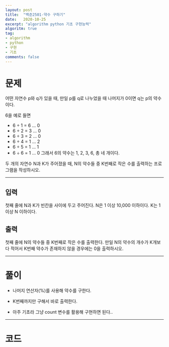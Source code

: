 ```yaml
---
layout: post
title:  "백준2501-약수 구하기"
date:   2020-10-25
excerpt: "algorithm python 기초 구현능력"
algoritm: true
tag:
- algorithm 
- python
- 구현
- 기초
comments: false
---
```


# 문제

어떤 자연수 p와 q가 있을 때, 만일 p를 q로 나누었을 때 나머지가 0이면 q는 p의 약수이다. 

6을 예로 들면

* 6 ÷ 1 = 6 … 0
* 6 ÷ 2 = 3 … 0
* 6 ÷ 3 = 2 … 0
* 6 ÷ 4 = 1 … 2
* 6 ÷ 5 = 1 … 1
* 6 ÷ 6 = 1 … 0
그래서 6의 약수는 1, 2, 3, 6, 총 네 개이다.

두 개의 자연수 N과 K가 주어졌을 때, N의 약수들 중 K번째로 작은 수를 출력하는 프로그램을 작성하시오.

---

## 입력

첫째 줄에 N과 K가 빈칸을 사이에 두고 주어진다. N은 1 이상 10,000 이하이다. K는 1 이상 N 이하이다.

## 출력

첫째 줄에 N의 약수들 중 K번째로 작은 수를 출력한다. 만일 N의 약수의 개수가 K개보다 적어서 K번째 약수가 존재하지 않을 경우에는 0을 출력하시오.

---

# 풀이

- 나머지 연산자(%)를 사용해 약수를 구한다.
- K번째까지만 구해서 바로 출력한다.

- 아주 기초라 그냥 count 변수를 활용해 구현하면 된다..

---

# 코드
<script src="https://gist.github.com/Psolmin/68261e470826d8450b72538927c38353.js"></script>

